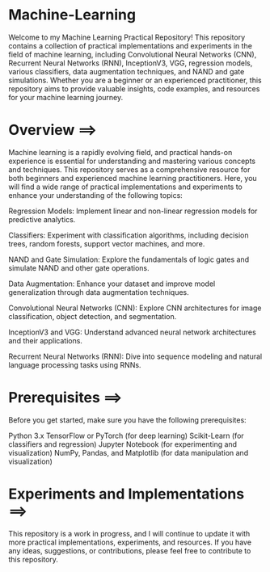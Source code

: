 # Machine-Learning

Welcome to my Machine Learning Practical Repository! This repository contains a collection of practical implementations and experiments in the field of machine learning, including Convolutional Neural Networks (CNN), Recurrent Neural Networks (RNN), InceptionV3, VGG, regression models, various classifiers, data augmentation techniques, and NAND and gate simulations. Whether you are a beginner or an experienced practitioner, this repository aims to provide valuable insights, code examples, and resources for your machine learning journey.


# Overview ==>
Machine learning is a rapidly evolving field, and practical hands-on experience is essential for understanding and mastering various concepts and techniques. This repository serves as a comprehensive resource for both beginners and experienced machine learning practitioners. Here, you will find a wide range of practical implementations and experiments to enhance your understanding of the following topics:

Regression Models: Implement linear and non-linear regression models for predictive analytics.

Classifiers: Experiment with classification algorithms, including decision trees, random forests, support vector machines, and more.

NAND and Gate Simulation: Explore the fundamentals of logic gates and simulate NAND and other gate operations.

Data Augmentation: Enhance your dataset and improve model generalization through data augmentation techniques.

Convolutional Neural Networks (CNN): Explore CNN architectures for image classification, object detection, and segmentation.

InceptionV3 and VGG: Understand advanced neural network architectures and their applications.

Recurrent Neural Networks (RNN): Dive into sequence modeling and natural language processing tasks using RNNs.


# Prerequisites ==>
Before you get started, make sure you have the following prerequisites:

Python 3.x
TensorFlow or PyTorch (for deep learning)
Scikit-Learn (for classifiers and regression)
Jupyter Notebook (for experimenting and visualization)
NumPy, Pandas, and Matplotlib (for data manipulation and visualization)

# Experiments and Implementations ==>
This repository is a work in progress, and I will continue to update it with more practical implementations, experiments, and resources. If you have any ideas, suggestions, or contributions, please feel free to contribute to this repository.
